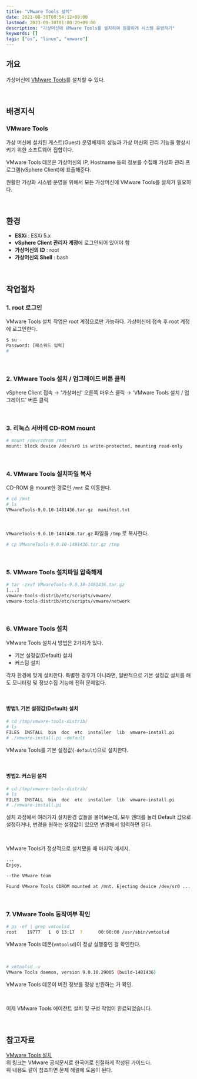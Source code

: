 ```yaml
---
title: "VMware Tools 설치"
date: 2021-08-30T00:54:12+09:00
lastmod: 2023-09-30T01:00:20+09:00
description: "가상머신에 VMware Tools를 설치하여 원활하게 시스템 운영하기"
keywords: []
tags: ["os", "linux", "vmware"]
---
```


## 개요

가상머신에 [VMware Tools](https://docs.vmware.com/kr/VMware-Tools/11.1.0/com.vmware.vsphere.vmwaretools.doc/GUID-28C39A00-743B-4222-B697-6632E94A8E72.html)를 설치할 수 있다.

&nbsp;

## 배경지식

### VMware Tools

가상 머신에 설치된 게스트(Guest) 운영체제의 성능과 가상 머신의 관리 기능을 향상시키기 위한 소프트웨어 집합이다.  

VMware Tools 데몬은 가상머신의 IP, Hostname 등의 정보를 수집해 가상화 관리 프로그램(vSphere Client)에 표출해준다.  

원활한 가상화 시스템 운영을 위해서 모든 가상머신에 VMware Tools를 설치가 필요하다.

&nbsp;

## 환경

- **ESXi** : ESXi 5.x
- **vSphere Client 관리자 계정**에 로그인되어 있어야 함
- **가상머신의 ID** : root
- **가상머신의 Shell** : bash

&nbsp;

## 작업절차

### 1. root 로그인

VMware Tools 설치 작업은 root 계정으로만 가능하다. 가상머신에 접속 후 root 계정에 로그인한다.

```bash
$ su -
Password: [패스워드 입력]
#
```

&nbsp;

### 2. VMware Tools 설치 / 업그레이드 버튼 클릭

vSphere Client 접속 → '가상머신' 오른쪽 마우스 클릭 → 'VMware Tools 설치 / 업그레이드' 버튼 클릭

&nbsp;

### 3. 리눅스 서버에 CD-ROM mount

```bash
# mount /dev/cdrom /mnt
mount: block device /dev/sr0 is write-protected, mounting read-only
```

&nbsp;

### 4. VMware Tools 설치파일 복사

CD-ROM 을 mount한 경로인 `/mnt` 로 이동한다.

```bash
# cd /mnt
# ls
VMwareTools-9.0.10-1481436.tar.gz  manifest.txt
```

&nbsp;

`VMwareTools-9.0.10-1481436.tar.gz` 파일을 `/tmp` 로 복사한다.

```bash
# cp VMwareTools-9.0.10-1481436.tar.gz /tmp
```

&nbsp;

### 5. VMware Tools 설치파일 압축해제

```bash
# tar -zxvf VMwareTools-9.0.10-1481436.tar.gz
[...]
vmware-tools-distrib/etc/scripts/vmware/
vmware-tools-distrib/etc/scripts/vmware/network
```

&nbsp;

### 6. VMware Tools 설치

VMware Tools 설치시 방법은 2가지가 있다.

- 기본 설정값(Default) 설치
- 커스텀 설치

각자 환경에 맞게 설치한다. 특별한 경우가 아니라면, 일반적으로 기본 설정값 설치를 해도 모니터링 및 정보수집 기능에 전혀 문제없다.

&nbsp;

#### 방법1. 기본 설정값(Default) 설치

```bash
# cd /tmp/vmware-tools-distrib/
# ls
FILES  INSTALL  bin  doc  etc  installer  lib  vmware-install.pi
# ./vmware-install.pi -default
```

VMware Tools를 기본 설정값(`-default`)으로 설치한다.

&nbsp;

#### 방법2. 커스텀 설치

```bash
# cd /tmp/vmware-tools-distrib/
# ls
FILES  INSTALL  bin  doc  etc  installer  lib  vmware-install.pi
# ./vmware-install.pi
```

설치 과정에서 여러가지 설치환경 값들을 물어보는데, 모두 엔터를 눌러 Default 값으로 설정하거나, 변경을 원하는 설정값이 있으면 변경해서 입력하면 된다.

&nbsp;

VMware Tools가 정상적으로 설치됐을 때 마지막 메세지.

```bash
...
Enjoy,

--the VMware team

Found VMware Tools CDROM mounted at /mnt. Ejecting device /dev/sr0 ...
```

&nbsp;

### 7. VMware Tools 동작여부 확인

```bash
# ps -ef | grep vmtoolsd
root    19777   1  0 13:17  ?      00:00:00 /usr/sbin/vmtoolsd
```

VMware Tools 데몬(`vmtoolsd`)이 정상 실행중인 걸 확인한다.

&nbsp;

```bash
# vmtoolsd -v
VMware Tools daemon, version 9.0.10.29005 (build-1481436)
```

VMware Tools 데몬이 버전 정보를 정상 반환하는 거 확인.

&nbsp;

이제 VMware Tools 에이전트 설치 및 구성 작업이 완료되었습니다.

&nbsp;

## 참고자료

[VMware Tools 설치](https://docs.vmware.com/kr/VMware-Tools/11.3.0/com.vmware.vsphere.vmwaretools.doc/GUID-D8892B15-73A5-4FCE-AB7D-56C2C90BD951.html)  
위 링크는 VMware 공식문서로 한국어로 친절하게 작성된 가이드다.  
위 내용도 같이 참조하면 문제 해결에 도움이 된다.
